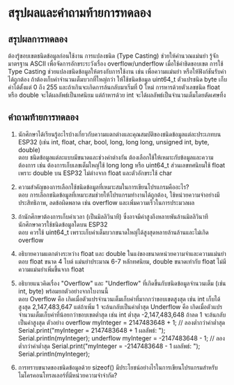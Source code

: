 # สรุปผลและคำถามท้ายการทดลอง

## สรุปผลการทดลอง <br>
ต้องรู้ขอบเขตชนิดข้อมูลก่อนใช้งาน การแปลงชนิด (Type Casting) ช่วยให้คำนวณแม่นยำ รู้จักมาตรฐาน ASCII เพื่อจัดการอักขระระวังเรื่อง overflow/underflow เมื่อใช้ค่าชิดขอบเขต
การใช้ Type Casting ช่วยแปลงชนิดข้อมูลให้ตรงกับการใช้งาน เช่น เพื่อความแม่นยำ หรือให้ฟังก์ชันรับค่าได้ถูกต้อง ถ้าต้องเก็บค่าจำนวนเต็มบวกที่ใหญ่กว่า ให้ใช้ชนิดข้อมูล uint64_t
ตัวแปรชนิด byte เก็บค่าได้ตั้งแต่ 0 ถึง 255 และถ้าเกินจะเกิดการล้นกลับมาเริ่มที่ 0 ใหม่ การหารด้วยตัวเลขชนิด float หรือ double จะได้ผลลัพธ์เป็นทศนิยม แต่ถ้าหารด้วย int จะได้ผลลัพธ์เป็นจำนวนเต็มโดยตัดเศษทิ้ง


## คำถามท้ายการทดลอง

1. นักศึกษาได้เรียนรู้อะไรบ้างเกี่ยวกับความแตกต่างและคุณสมบัติของชนิดข้อมูลแต่ละประเภทบน ESP32 (เช่น int, float, char, bool, long, long long, unsigned int, byte, double)<br>
ตอบ ชนิดข้อมูลแต่ละแบบมีขนาดและช่วงค่าต่างกัน ต้องเลือกใช้ให้เหมาะกับข้อมูลและความต้องการ เช่น ต้องการเก็บเลขเต็มใหญ่ใช้ long long หรือ uint64_t ส่วนเลขทศนิยมใช้ float เพราะ double บน ESP32 ไม่ต่างจาก float และตัวอักขระใช้ char

2. ความสำคัญของการเลือกใช้ชนิดข้อมูลที่เหมาะสมในการเขียนโปรแกรมคืออะไร?<br>
ตอบ การเลือกชนิดข้อมูลที่เหมาะสมช่วยให้โปรแกรมทำงานได้ถูกต้อง, ใช้หน่วยความจำอย่างมีประสิทธิภาพ, ลดข้อผิดพลาด เช่น overflow และเพิ่มความเร็วในการประมวลผล

4. ถ้านักศึกษาต้องการเก็บค่าเวลา (เป็นมิลลิวินาที) ซึ่งอาจมีค่าสูงถึงหลายพันล้านมิลลิวินาที นักศึกษาควรใช้ชนิดข้อมูลใดบน ESP32<br>
ตอบ ควรใช้ uint64_t เพราะเก็บค่าเต็มบวกขนาดใหญ่ได้สูงสุดหลายล้านล้านและไม่เกิด overflow

5. อธิบายความแตกต่างระหว่าง float และ double ในแง่ของขนาดหน่วยความจำและความแม่นยำ<br>
ตอบ float ขนาด 4 ไบต์ แม่นยำประมาณ 6-7 หลักทศนิยม, double ขนาดเท่ากับ float ไม่มีความแม่นยำเพิ่มขึ้นจาก float

6. อธิบายแนวคิดเรื่อง "Overflow" และ "Underflow" ที่เกิดขึ้นกับชนิดข้อมูลจำนวนเต็ม (เช่น int, byte) พร้อมยกตัวอย่างจากใบงานนี้<br>
ตอบ Overflow คือ เกิดเมื่อตัวแปรจำนวนเต็มเก็บค่าที่มากกว่าขอบเขตสูงสุด เช่น int เก็บได้สูงสุด 2,147,483,647 แต่ถ้าเพิ่ม 1 จะล้นกลับเป็นค่าต่ำสุด
    Underflow คือ เกิดเมื่อตัวแปรจำนวนเต็มเก็บค่าที่น้อยกว่าขอบเขตต่ำสุด เช่น int ต่ำสุด -2,147,483,648 ถ้าลด 1 จะล้นกลับเป็นค่าสูงสุด
    ตัวอย่าง overflow
        myInteger = 2147483648 + 1; // ลองต่ำกว่าค่าต่ำสุด
        Serial.print("myInteger = 2147483648 + 1 ผลลัพธ์: ");
        Serial.println(myInteger);
          underflow
        myInteger = -2147483648 - 1; // ลองต่ำกว่าค่าต่ำสุด
        Serial.print("myInteger = -2147483648 - 1 ผลลัพธ์: ");
        Serial.println(myInteger); 


8. การทราบขนาดของชนิดข้อมูลด้วย sizeof() มีประโยชน์อย่างไรในการเขียนโปรแกรมสำหรับไมโครคอนโทรลเลอร์ที่มีหน่วยความจำจำกัด?
